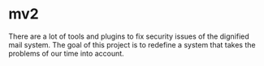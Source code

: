 # mv2
There are a lot of tools and plugins to fix security issues of the dignified mail system. The goal of this project is to redefine a system that takes the problems of our time into account.
